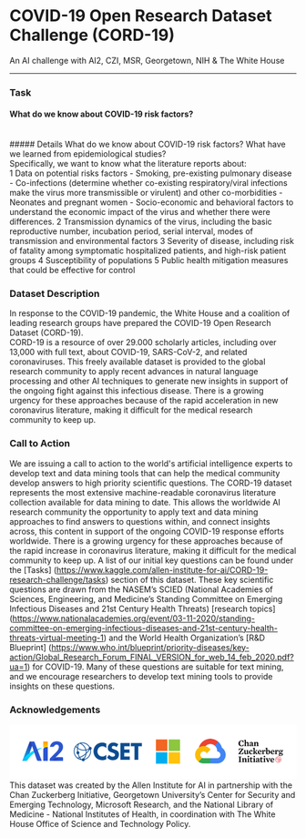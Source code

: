 # COVID-19 Open Research Dataset Challenge (CORD-19)
An AI challenge with AI2, CZI, MSR, Georgetown, NIH & The White House

---
 
### Task
#### What do we know about COVID-19 risk factors?<br>
<br>
##### Details
What do we know about COVID-19 risk factors? What have we learned from epidemiological studies?<br>
Specifically, we want to know what the literature reports about:<br>
1 Data on potential risks factors
 - Smoking, pre-existing pulmonary disease
 - Co-infections (determine whether co-existing respiratory/viral infections make the virus more transmissible or virulent) and other co-morbidities
 - Neonates and pregnant women
 - Socio-economic and behavioral factors to understand the economic impact of the virus and whether there were differences.
2	Transmission dynamics of the virus, including the basic reproductive number, incubation period, serial interval, modes of transmission and environmental factors
3	Severity of disease, including risk of fatality among symptomatic hospitalized patients, and high-risk patient groups
4	Susceptibility of populations
5	Public health mitigation measures that could be effective for control


### Dataset Description
In response to the COVID-19 pandemic, the White House and a coalition of leading research groups have prepared the COVID-19 Open Research Dataset (CORD-19).<br>
CORD-19 is a resource of over 29.000 scholarly articles, including over 13,000 with full text, about COVID-19, SARS-CoV-2, and related coronaviruses. This freely available dataset is provided to the global research community to apply recent advances in natural language processing and other AI techniques to generate new insights in support of the ongoing fight against this infectious disease. There is a growing urgency for these approaches because of the rapid acceleration in new coronavirus literature, making it difficult for the medical research community to keep up.

### Call to Action
We are issuing a call to action to the world's artificial intelligence experts to develop text and data mining tools that can help the medical community develop answers to high priority scientific questions. The CORD-19 dataset represents the most extensive machine-readable coronavirus literature collection available for data mining to date. This allows the worldwide AI research community the opportunity to apply text and data mining approaches to find answers to questions within, and connect insights across, this content in support of the ongoing COVID-19 response efforts worldwide. There is a growing urgency for these approaches because of the rapid increase in coronavirus literature, making it difficult for the medical community to keep up.
A list of our initial key questions can be found under the [Tasks] (https://www.kaggle.com/allen-institute-for-ai/CORD-19-research-challenge/tasks) section of this dataset. These key scientific questions are drawn from the NASEM’s SCIED (National Academies of Sciences, Engineering, and Medicine’s Standing Committee on Emerging Infectious Diseases and 21st Century Health Threats) [research topics] (https://www.nationalacademies.org/event/03-11-2020/standing-committee-on-emerging-infectious-diseases-and-21st-century-health-threats-virtual-meeting-1) and the World Health Organization’s [R&D Blueprint] (https://www.who.int/blueprint/priority-diseases/key-action/Global_Research_Forum_FINAL_VERSION_for_web_14_feb_2020.pdf?ua=1) for COVID-19. 
Many of these questions are suitable for text mining, and we encourage researchers to develop text mining tools to provide insights on these questions.

### Acknowledgements
![logo_ackow.png](https://github.com/MikeHatchi/CORD-19/blob/master/logo_acknow.png)
This dataset was created by the Allen Institute for AI in partnership with the Chan Zuckerberg Initiative, Georgetown University’s Center for Security and Emerging Technology, Microsoft Research, and the National Library of Medicine - National Institutes of Health, in coordination with The White House Office of Science and Technology Policy.
